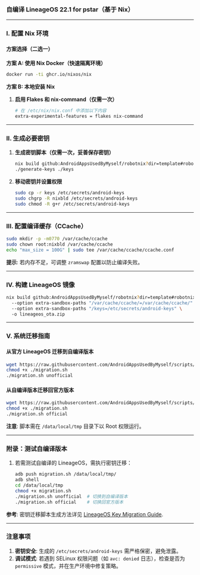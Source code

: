 ### **自编译 LineageOS 22.1 for pstar（基于 Nix）**  

---

### **I. 配置 Nix 环境**  
#### **方案选择（二选一）**  
**方案 A: 使用 Nix Docker（快速隔离环境）**  
```bash  
docker run -ti ghcr.io/nixos/nix  
```  

**方案 B: 本地安装 Nix**  
1. **启用 Flakes 和 nix-command（仅需一次）**  
   ```bash  
   # 在 /etc/nix/nix.conf 中添加以下内容  
   extra-experimental-features = flakes nix-command  
   ```  

---

### **II. 生成必要密钥**  
1. **生成密钥脚本（仅需一次，妥善保存密钥）**  
   ```bash  
   nix build github:AndroidAppsUsedByMyself/robotnix?dir=template#robotnixConfigurations.pstar_lineageos.generateKeysScript -o generate-keys  
   ./generate-keys ./keys  
   ```  

2. **移动密钥并设置权限**  
   ```bash  
   sudo cp -r keys /etc/secrets/android-keys  
   sudo chgrp -R nixbld /etc/secrets/android-keys  
   sudo chmod -R g+r /etc/secrets/android-keys  
   ```  

---

### **III. 配置编译缓存（CCache）**  
```bash  
sudo mkdir -p -m0770 /var/cache/ccache  
sudo chown root:nixbld /var/cache/ccache  
echo "max_size = 100G" | sudo tee /var/cache/ccache/ccache.conf  
```  
**提示**: 若内存不足，可调整 `zramswap` 配置以防止编译失败。  

---

### **IV. 构建 LineageOS 镜像**  
```bash  
nix build github:AndroidAppsUsedByMyself/robotnix?dir=template#robotnixConfigurations.pstar_lineageos.ota \  
  --option extra-sandbox-paths "/var/cache/ccache/=/var/cache/ccache/" \  
  --option extra-sandbox-paths "/keys=/etc/secrets/android-keys" \  
  -o lineageos_ota.zip  
```  

---

### **V. 系统迁移指南**  
#### **从官方 LineageOS 迁移到自编译版本**  
```bash  
wget https://raw.githubusercontent.com/AndroidAppsUsedByMyself/scripts/main/key-migration/migration.sh  
chmod +x ./migration.sh  
./migration.sh unofficial  
```  

#### **从自编译版本迁移回官方版本**  
```bash  
wget https://raw.githubusercontent.com/AndroidAppsUsedByMyself/scripts/main/key-migration/migration.sh  
chmod +x ./migration.sh  
./migration.sh official  
```  
**注意**: 脚本需在 `/data/local/tmp` 目录下以 Root 权限运行。  

---

### **附录：测试自编译版本**  
1. 若需测试自编译的 LineageOS，需执行密钥迁移：  
   ```bash  
   adb push migration.sh /data/local/tmp/  
   adb shell  
   cd /data/local/tmp  
   chmod +x migration.sh  
   ./migration.sh unofficial  # 切换到自编译版本  
   ./migration.sh official    # 切换回官方版本  
   ```  
**参考**: 密钥迁移脚本生成方法详见 [LineageOS Key Migration Guide](https://github.com/LineageOS/scripts/tree/main/key-migration).  

---

### **注意事项**  
1. **密钥安全**: 生成的 `/etc/secrets/android-keys` 需严格保密，避免泄露。  
2. **调试模式**: 若遇到 SELinux 权限问题（如 `avc: denied` 日志），检查是否为 `permissive` 模式，并在生产环境中修复策略。  
